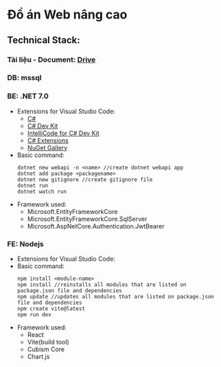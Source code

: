 # Đồ án Web nâng cao
## Technical Stack:
### Tài liệu  - Document: [Drive](https://drive.google.com/drive/folders/1SS-jAJN-UVAisVLvm16JNszcTf6jP_EJ?usp=sharing)
### DB: mssql
### BE: .NET 7.0
* Extensions for Visual Studio Code:
  - [C#](https://marketplace.visualstudio.com/items?itemName=ms-dotnettools.csharp)
  - [C# Dev Kit](https://marketplace.visualstudio.com/items?itemName=ms-dotnettools.csdevkit)
  - [IntelliCode for C# Dev Kit](https://marketplace.visualstudio.com/items?itemName=ms-dotnettools.vscodeintellicode-csharp)
  - [C# Extensions](https://marketplace.visualstudio.com/items?itemName=kreativ-software.csharpextensions)
  - [NuGet Gallery](https://marketplace.visualstudio.com/items?itemName=patcx.vscode-nuget-gallery)
* Basic command:
  ```
  dotnet new webapi -n <name> //create dotnet webapi app
  dotnet add package <packagename>
  dotnet new gitignore //create gitignore file
  dotnet run
  dotnet watch run
  ```
* Framework used:
  - Microsoft.EntityFrameworkCore
  - Microsoft.EntityFrameworkCore.SqlServer
  - Microsoft.AspNetCore.Authentication.JwtBearer
### FE: Nodejs
* Extensions for Visual Studio Code:
* Basic command:
  ```
  npm install <module-name>
  npm install //reinstalls all modules that are listed on package.json file and dependencies
  npm update //updates all modules that are listed on package.json file and dependencies
  npm create vite@latest
  npm run dev
  ```
* Framework used:
  - React
  - Vite(build tool)
  - Cubism Core
  - Chart.js
